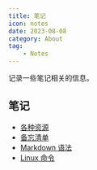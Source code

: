 ```yaml
---
title: 笔记
icon: notes
date: 2023-08-08
category: About
tag:
    - Notes
---
```


记录一些笔记相关的信息。

<!-- more -->

## 笔记

- [各种资源](./resources.md)
- [备忘清单](./quick_reference.md)
- [Markdown 语法](./markdown_syntax.md)
- [Linux 命令](./command.md)

